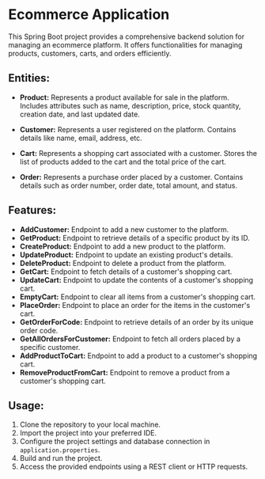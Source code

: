 # Ecommerce Application

This Spring Boot project provides a comprehensive backend solution for managing an ecommerce platform. It offers functionalities for managing products, customers, carts, and orders efficiently.

## Entities:

- **Product:** Represents a product available for sale in the platform. Includes attributes such as name, description, price, stock quantity, creation date, and last updated date.

- **Customer:** Represents a user registered on the platform. Contains details like name, email, address, etc.

- **Cart:** Represents a shopping cart associated with a customer. Stores the list of products added to the cart and the total price of the cart.

- **Order:** Represents a purchase order placed by a customer. Contains details such as order number, order date, total amount, and status.

## Features:

- **AddCustomer:** Endpoint to add a new customer to the platform.
- **GetProduct:** Endpoint to retrieve details of a specific product by its ID.
- **CreateProduct:** Endpoint to add a new product to the platform.
- **UpdateProduct:** Endpoint to update an existing product's details.
- **DeleteProduct:** Endpoint to delete a product from the platform.
- **GetCart:** Endpoint to fetch details of a customer's shopping cart.
- **UpdateCart:** Endpoint to update the contents of a customer's shopping cart.
- **EmptyCart:** Endpoint to clear all items from a customer's shopping cart.
- **PlaceOrder:** Endpoint to place an order for the items in the customer's cart.
- **GetOrderForCode:** Endpoint to retrieve details of an order by its unique order code.
- **GetAllOrdersForCustomer:** Endpoint to fetch all orders placed by a specific customer.
- **AddProductToCart:** Endpoint to add a product to a customer's shopping cart.
- **RemoveProductFromCart:** Endpoint to remove a product from a customer's shopping cart.

## Usage:

1. Clone the repository to your local machine.
2. Import the project into your preferred IDE.
3. Configure the project settings and database connection in `application.properties`.
4. Build and run the project.
5. Access the provided endpoints using a REST client or HTTP requests.

